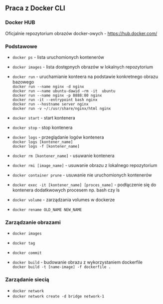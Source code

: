 ## Praca z Docker CLI

### Docker HUB
Oficjalnie repozytorium obrazów docker-owych - https://hub.docker.com/


### Podstawowe
- `docker ps` - lista uruchomionych kontenerów
- `docker images` - lista dostępnych obrazów w lokalnych repozytorium

- `docker run` - uruchamianie konteera na podstawie konkretnego obrazu bazowego </br>
`docker run --name nginx -d nginx` </br>
`docker run —-name ubuntu-dawid —rm -it  ubuntu`</br>
`docker run --name nginx -p 8888:80 nginx` </br>
`docker run -it --entrypoint bash nginx` </br>
`docker run --hostname server nginx` </br>
`docker run -v ~/:/usr/share/nginx/html nginx`



- `docker start` - start kontenera
- `docker stop` - stop kontenera


- `docker logs` - przeglądanie logów kontenera </br>
`docker logs [kontener_name]` </br>
`docker logs -f [kontener_name]`

- `docker rm [kontener_name]` - usuwanie kontenera 
- `docker rmi [image_name]` - usuwanie obrazu z lokalnego repozytorium
- `docker container prune` - usuwanie nie uruchomionych kontenerów

- `docker exec -it [kontener_name] [proces_name]` - podłączenie się do kontenera dodatkwowych procesem np. bash czy ls 

- `docker volume` - zarządzania volumes w dockerze

- `docker rename OLD_NAME NEW_NAME`

### Zarządzanie obrazami
- `docker images`
- `docker tag`
- `docker commit`

- `docker build` - budowanie obrazu z wykorzystaniem dockerfile </br>
`docker build -t [name-image] -f dockerfile . `

### Zarządanie siecią
- `docker network`
- `docker network create -d bridge network-1`


